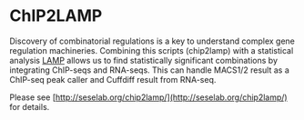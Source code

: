 # ChIP2LAMP

Discovery of combinatorial regulations is a key to understand complex gene regulation machineries. 
Combining this scripts (chip2lamp) with a statistical analysis [LAMP](seselab.org/lamp/) allows us to find statistically significant combinations by integrating ChIP-seqs and RNA-seqs. 
This can handle MACS1/2 result as a ChIP-seq peak caller and Cuffdiff result from RNA-seq.

Please see [http://seselab.org/chip2lamp/](http://seselab.org/chip2lamp/) for details. 